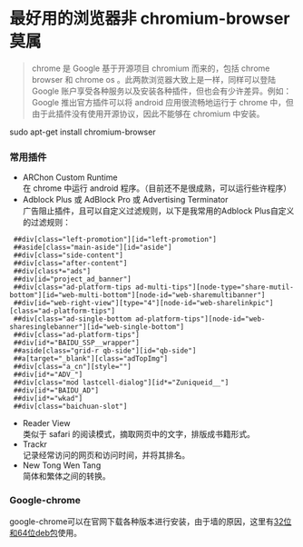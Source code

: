 # 最好用的浏览器非 chromium-browser 莫属
>chrome 是 Google 基于开源项目 chromium 而来的，包括 chrome browser 和 chrome os 。此两款浏览器大致上是一样，同样可以登陆 Google 账户享受各种服务以及安装各种插件，但也会有少许差异。例如：Google 推出官方插件可以将 android 应用很流畅地运行于 chrome 中，但由于此插件没有使用开源协议，因此不能够在 chromium 中安装。

sudo apt-get install chromium-browser

### 常用插件
* ARChon Custom Runtime   
 在 chrome 中运行 android 程序。（目前还不是很成熟，可以运行些许程序）
* Adblock Plus 或 AdBlock Pro 或 Advertising Terminator   
 广告阻止插件，且可以自定义过滤规则，以下是我常用的Adblock Plus自定义的过滤规则：
 
> 
     ##div[class="left-promotion"][id="left-promotion"]
     ##aside[class="main-aside"][id="aside"]
     ##div[class="side-content"]
     ##div[class="after-content"]
     ##div[class*="ads"]
     ##div[id="project_ad_banner"]
     ##div[class="ad-platform-tips ad-multi-tips"][node-type="share-mutil-bottom"][id="web-multi-bottom"][node-id="web-sharemultibanner"]
     ##div[id="web-right-view"][type="4"][node-id="web-sharelinkpic"][class="ad-platform-tips"]
     ##div[class="ad-single-bottom ad-platform-tips"][node-id="web-sharesinglebanner"][id="web-single-bottom"]
     ##div[class="ad-platform-tips"]
     ##div[id*="BAIDU_SSP__wrapper"]
     ##aside[class="grid-r qb-side"][id="qb-side"]
     ##a[target="_blank"][class="adTopImg"]
     ##div[class="a_cn"][style=""]
     ##div[id*="ADV_"]
     ##div[class="mod lastcell-dialog"][id*="Zuniqueid__"]
     ##div[id*="BAIDU_AD"]
     ##div[id*="wkad"]
     ##div[class="baichuan-slot"]


* Reader View   
 类似于 safari 的阅读模式，摘取网页中的文字，排版成书籍形式。
* Trackr   
 记录经常访问的网页和访问时间，并将其排名。
* New Tong Wen Tang   
 简体和繁体之间的转换。
 
### Google-chrome
 google-chrome可以在官网下载各种版本进行安装，由于墙的原因，这里有[32位和64位deb包](../../../tree/attachments/google-chrome/)使用。
